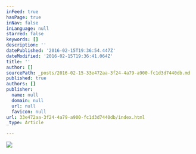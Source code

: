 ```yaml
---
inFeed: true
hasPage: true
inNav: false
inLanguage: null
starred: false
keywords: []
description: ''
datePublished: '2016-02-15T19:36:54.447Z'
dateModified: '2016-02-15T19:36:41.064Z'
title: ''
author: []
sourcePath: _posts/2016-02-15-33e472aa-3f24-4a79-a900-fc1d3d7440db.md
published: true
authors: []
publisher:
  name: null
  domain: null
  url: null
  favicon: null
url: 33e472aa-3f24-4a79-a900-fc1d3d7440db/index.html
_type: Article

---
```

![](https://the-grid-user-content.s3-us-west-2.amazonaws.com/92875e64-8d82-4c76-bde0-510b0566120f.jpg)